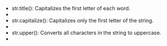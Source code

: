  * str.title(): Capitalizes the first letter of each word.
 * 
 * str.capitalize(): Capitalizes only the first letter of the string.
 * 
 * str.upper(): Converts all characters in the string to uppercase.
 * 
